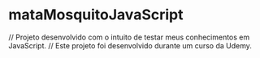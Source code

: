 # mataMosquitoJavaScript
// Projeto desenvolvido com o intuito de testar meus conhecimentos em JavaScript.
// Este projeto foi desenvolvido durante um curso da Udemy.
